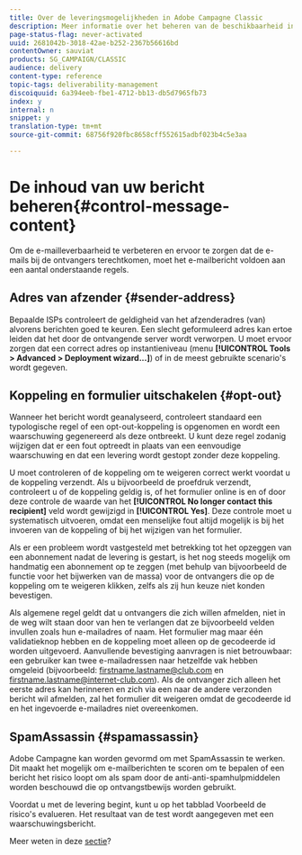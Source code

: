 ```yaml
---
title: Over de leveringsmogelijkheden in Adobe Campagne Classic
description: Meer informatie over het beheren van de beschikbaarheid in Adobe Campaign Classic.
page-status-flag: never-activated
uuid: 2681042b-3018-42ae-b252-2367b56616bd
contentOwner: sauviat
products: SG_CAMPAIGN/CLASSIC
audience: delivery
content-type: reference
topic-tags: deliverability-management
discoiquuid: 6a394eeb-fbe1-4712-bb13-db5d7965fb73
index: y
internal: n
snippet: y
translation-type: tm+mt
source-git-commit: 68756f920fbc8658cff552615adbf023b4c5e3aa

---
```



# De inhoud van uw bericht beheren{#control-message-content}

Om de e-mailleverbaarheid te verbeteren en ervoor te zorgen dat de e-mails bij de ontvangers terechtkomen, moet het e-mailbericht voldoen aan een aantal onderstaande regels.

## Adres van afzender {#sender-address}

Bepaalde ISPs controleert de geldigheid van het afzenderadres (van) alvorens berichten goed te keuren. Een slecht geformuleerd adres kan ertoe leiden dat het door de ontvangende server wordt verworpen. U moet ervoor zorgen dat een correct adres op instantieniveau (menu **[!UICONTROL Tools > Advanced > Deployment wizard...]**) of in de meest gebruikte scenario&#39;s wordt gegeven.

## Koppeling en formulier uitschakelen {#opt-out}

Wanneer het bericht wordt geanalyseerd, controleert standaard een typologische regel of een opt-out-koppeling is opgenomen en wordt een waarschuwing gegenereerd als deze ontbreekt. U kunt deze regel zodanig wijzigen dat er een fout optreedt in plaats van een eenvoudige waarschuwing en dat een levering wordt gestopt zonder deze koppeling.

U moet controleren of de koppeling om te weigeren correct werkt voordat u de koppeling verzendt. Als u bijvoorbeeld de proefdruk verzendt, controleert u of de koppeling geldig is, of het formulier online is en of door deze controle de waarde van het **[!UICONTROL No longer contact this recipient]** veld wordt gewijzigd in **[!UICONTROL Yes]**. Deze controle moet u systematisch uitvoeren, omdat een menselijke fout altijd mogelijk is bij het invoeren van de koppeling of bij het wijzigen van het formulier.

Als er een probleem wordt vastgesteld met betrekking tot het opzeggen van een abonnement nadat de levering is gestart, is het nog steeds mogelijk om handmatig een abonnement op te zeggen (met behulp van bijvoorbeeld de functie voor het bijwerken van de massa) voor de ontvangers die op de koppeling om te weigeren klikken, zelfs als zij hun keuze niet konden bevestigen.

Als algemene regel geldt dat u ontvangers die zich willen afmelden, niet in de weg wilt staan door van hen te verlangen dat ze bijvoorbeeld velden invullen zoals hun e-mailadres of naam. Het formulier mag maar één validatieknop hebben en de koppeling moet alleen op de gecodeerde id worden uitgevoerd. Aanvullende bevestiging aanvragen is niet betrouwbaar: een gebruiker kan twee e-mailadressen naar hetzelfde vak hebben omgeleid (bijvoorbeeld: firstname.lastname@club.com en firstname.lastname@internet-club.com). Als de ontvanger zich alleen het eerste adres kan herinneren en zich via een naar de andere verzonden bericht wil afmelden, zal het formulier dit weigeren omdat de gecodeerde id en het ingevoerde e-mailadres niet overeenkomen.

## SpamAssassin {#spamassassin}

Adobe Campagne kan worden gevormd om met SpamAssassin te werken. Dit maakt het mogelijk om e-mailberichten te scoren om te bepalen of een bericht het risico loopt om als spam door de anti-anti-spamhulpmiddelen worden beschouwd die op ontvangstbewijs worden gebruikt.

Voordat u met de levering begint, kunt u op het tabblad Voorbeeld de risico&#39;s evalueren. Het resultaat van de test wordt aangegeven met een waarschuwingsbericht.

Meer weten in deze [sectie](../../delivery/using/spamassassin.md)?